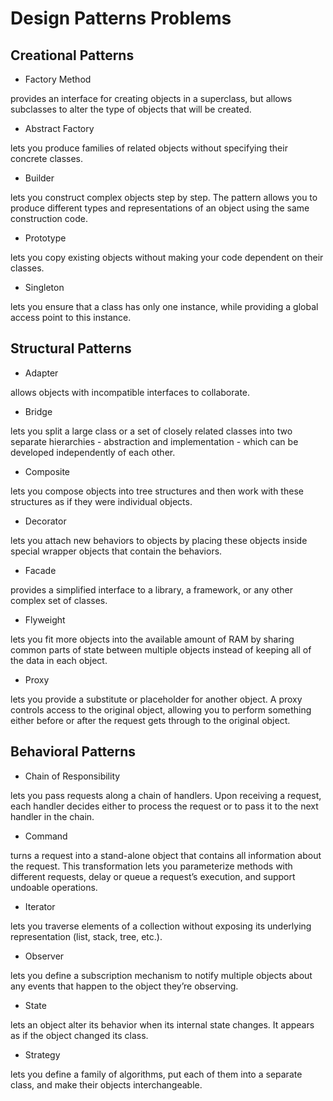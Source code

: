 # Design Patterns Problems
## Creational Patterns
- Factory Method

provides an interface for creating objects in a superclass, but allows subclasses to alter the type of objects that will be created.

- Abstract Factory

lets you produce families of related objects without specifying their concrete classes.

- Builder

lets you construct complex objects step by step. The pattern allows you to produce different types and representations of an object using the same construction code.

- Prototype

lets you copy existing objects without making your code dependent on their classes.

- Singleton

lets you ensure that a class has only one instance, while providing a global access point to this instance.

## Structural Patterns

- Adapter

allows objects with incompatible interfaces to collaborate.

- Bridge

lets you split a large class or a set of closely related classes into two separate hierarchies - abstraction and implementation - which can be developed independently of each other.

- Composite

lets you compose objects into tree structures and then work with these structures as if they were individual objects.

- Decorator

lets you attach new behaviors to objects by placing these objects inside special wrapper objects that contain the behaviors.

- Facade

provides a simplified interface to a library, a framework, or any other complex set of classes.

- Flyweight

lets you fit more objects into the available amount of RAM by sharing common parts of state between multiple objects instead of keeping all of the data in each object.

- Proxy

lets you provide a substitute or placeholder for another object. A proxy controls access to the original object, allowing you to perform something either before or after the request gets through to the original object.

## Behavioral Patterns

- Chain of Responsibility

lets you pass requests along a chain of handlers. Upon receiving a request, each handler decides either to process the request or to pass it to the next handler in the chain.

- Command

turns a request into a stand-alone object that contains all information about the request. This transformation lets you parameterize methods with different requests, delay or queue a request’s execution, and support undoable operations.

- Iterator

lets you traverse elements of a collection without exposing its underlying representation (list, stack, tree, etc.).

- Observer

lets you define a subscription mechanism to notify multiple objects about any events that happen to the object they’re observing.

- State

lets an object alter its behavior when its internal state changes. It appears as if the object changed its class.

- Strategy

lets you define a family of algorithms, put each of them into a separate class, and make their objects interchangeable.
